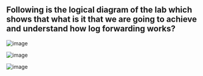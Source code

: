 ## Following is the logical diagram of the lab which shows that what is it that we are going to achieve and understand how log forwarding works?

  


![image](https://github.com/user-attachments/assets/0d0b3aee-5a16-4926-ab54-528f3ab6e3d6)



![image](https://github.com/user-attachments/assets/4fa9d362-d738-43dd-b16f-367de09b5ab3)


![image](https://github.com/user-attachments/assets/b5fd3542-5b2a-47c3-aa96-ee9c7b7c257e)


